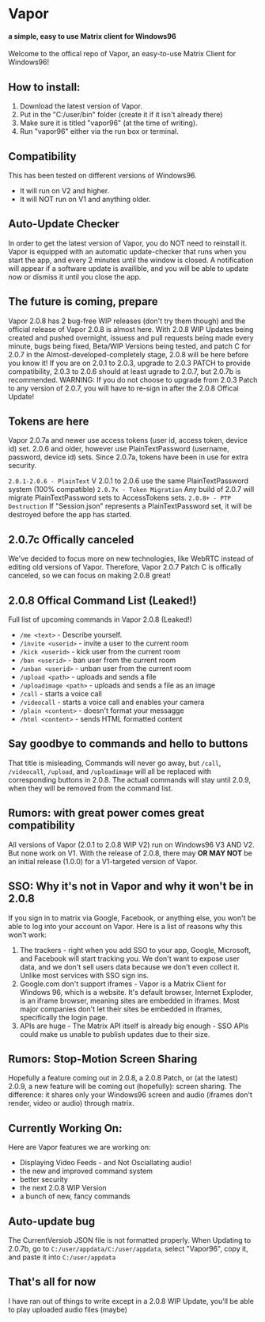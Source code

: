 # Vapor
#### a simple, easy to use Matrix client for Windows96

Welcome to the offical repo of Vapor, an easy-to-use Matrix Client for Windows96!

## How to install:
1. Download the latest version of Vapor.
2. Put in the "C:/user/bin" folder (create it if it isn't already there)
3. Make sure it is titled "vapor96" (at the time of writing).
4. Run "vapor96" either via the run box or terminal.

## Compatibility
This has been tested on different versions of Windows96.
* It will run on V2 and higher.
* It will NOT run on V1 and anything older.

## Auto-Update Checker
In order to get the latest version of Vapor, you do NOT need to reinstall it.
Vapor is equipped with an automatic update-checker that runs when you start the app,
and every 2 minutes until the window is closed.
A notification will appear if a software update is availible, and you will be able to update now or dismiss it until you close the app.

## The future is coming, prepare
Vapor 2.0.8 has 2 bug-free WIP releases (don't try them though) and the official release of Vapor 2.0.8 is almost here. With 2.0.8 WIP Updates being created and pushed overnight, issuess and pull requests being made every minute, bugs being fixed, Beta/WIP Versions being tested, and patch C for 2.0.7 in the Almost-developed-completely stage, 2.0.8 will be here before you know it!
If you are on 2.0.1 to 2.0.3, upgrade to 2.0.3 PATCH to provide compatibility,
2.0.3 to 2.0.6 should at least ugrade to 2.0.7, but 2.0.7b is recommended.
WARNING: If you do not choose to upgrade from 2.0.3 Patch to any version of 2.0.7, you will have to re-sign in after the 2.0.8 Offical Update!

## Tokens are here
Vapor 2.0.7a and newer use access tokens (user id, access token, device id) set. 2.0.6 and older, however use PlainTextPassword (username, password, device id) sets. Since 2.0.7a, tokens have been in use for extra security.

`2.0.1-2.0.6 - PlainText` V 2.0.1 to 2.0.6 use the same PlainTextPassword system (100% compatible)
`2.0.7x - Token Migration` Any build of 2.0.7 will migrate PlainTextPassword sets to AccessTokens sets.
`2.0.8+ - PTP Destruction` If "Session.json" represents a PlainTextPassword set, it will be destroyed before the app has started.

## 2.0.7c Offically canceled
We've decided to focus more on new technologies, like WebRTC instead of editing old versions of Vapor.
Therefore, Vapor 2.0.7 Patch C is offically canceled, so we can focus on making 2.0.8 great!

## 2.0.8 Offical Command List (Leaked!)
Full list of upcoming commands in Vapor 2.0.8 (Leaked!)
* `/me <text>` - Describe yourself.
* `/invite <userid>` - invite a user to the current room
* `/kick <userid>` - kick user from the current room
* `/ban <userid>` - ban user from the current room
* `/unban <userid>` - unban user from the current room
* `/upload <path>` - uploads and sends a file
* `/uploadimage <path>` - uploads and sends a file as an image
* `/call` - starts a voice call
* `/videocall` - starts a voice call and enables your camera
* `/plain <content>` - doesn't format your messagge
* `/html <content>` - sends HTML formatted content


## Say goodbye to commands and hello to buttons
That title is misleading, Commands will never go away, but `/call`, `/videocall`, `/upload`, and `/uploadimage` will all be replaced with corresponding buttons in 2.0.8. The actuall commands will stay until 2.0.9, when they will be removed from the command list.


## Rumors: with great power comes great compatibility
All versions of Vapor (2.0.1 to 2.0.8 WIP V2) run on Windows96 V3 AND V2.
But none work on V1.
With the release of 2.0.8, there may **OR MAY NOT** be an initial release (1.0.0) for a V1-targeted version of Vapor.


## SSO: Why it's not in Vapor and why it won't be in 2.0.8
If you sign in to matrix via Google, Facebook, or anything else, you won't be able to log into your account on Vapor.
Here is a list of reasons why this won't work:

1. The trackers - right when you add SSO to your app, Google, Microsoft, and Facebook will start tracking you. We don't want to expose user data, and we don't sell users data because we don't even collect it. Unlike most services with SSO sign ins.
2. Google.com don't support iframes - Vapor is a Matrix Client for Windows 96, which is a website. It's default browser, Internet Exploder, is an iframe browser, meaning sites are embedded in iframes. Most major companies don't let their sites be embedded in iframes, specifically the login page.
3. APIs are huge - The Matrix API itself is already big enough - SSO APIs could make us unable to publish updates due to their size.

## Rumors: Stop-Motion Screen Sharing
Hopefully a feature coming out in 2.0.8, a 2.0.8 Patch, or (at the latest) 2.0.9, a new feature will be coming out (hopefully): screen sharing.
The difference: it shares only your Windows96 screen and audio (iframes don't render, video or audio) through matrix.

## Currently Working On:
Here are Vapor features we are working on:
* Displaying Video Feeds - and Not Osciallating audio!
* the new and improved command system
* better security
* the next 2.0.8 WIP Version
* a bunch of new, fancy commands

## Auto-update bug
The CurrentVersiob JSON file is not formatted properly. When Updating to 2.0.7b, go to `C:/user/appdata/C:/user/appdata`, select "Vapor96", copy it, and paste it into `C:/user/appdata`

## That's all for now
I have ran out of things to write except in a 2.0.8 WIP Update, you'll be able to play uploaded audio files (maybe)

